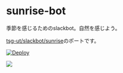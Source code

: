 # sunrise-bot

季節を感じるためのslackbot。自然を感じよう。

[tsg-ut/slackbot/sunrise](https://github.com/tsg-ut/slackbot/tree/master/sunrise)のポートです。

[![Deploy](https://www.herokucdn.com/deploy/button.svg)](https://heroku.com/deploy)

![](https://pbs.twimg.com/media/DzGGGd8UYAE4fWq.jpg)

